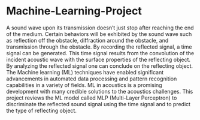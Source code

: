 # Machine-Learning-Project
A sound wave upon its transmission doesn’t just  stop after reaching the end of the medium. Certain behaviors will be exhibited by the sound wave such as reflection off the 
obstacle, diffraction around the obstacle, and transmission through the obstacle. By recording the reflected signal, a time signal can be generated. This time signal results from the 
convolution of the incident acoustic wave with the surface properties of the reflecting object. By analyzing the reflected signal one can conclude on the reflecting object. The Machine 
learning (ML) techniques have enabled significant advancements in automated data processing and pattern recognition capabilities in a variety of fields. ML in acoustics is 
a promising development with many credible solutions to the acoustics challenges. This project reviews the ML model called MLP (Multi-Layer Perceptron) to discriminate the reflected 
sound signal using the time signal and to predict the type of reflecting object.

